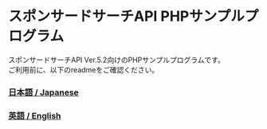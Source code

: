 # スポンサードサーチAPI PHPサンプルプログラム
スポンサードサーチAPI Ver.5.2向けのPHPサンプルプログラムです。<br>
ご利用前に、以下のreadmeをご確認ください。

### [日本語 / Japanese](./readme_JA.txt)
### [英語 / English](./readme_EN.txt)
